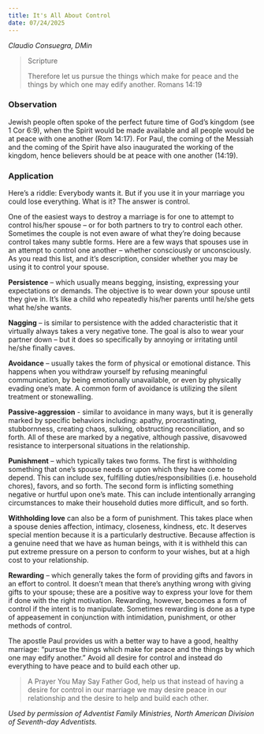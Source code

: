 ```yaml
---
title: It's All About Control
date: 07/24/2025
---
```


_Claudio Consuegra, DMin_

> <p>Scripture</p>
> Therefore let us pursue the things which make for peace and the things by which one may edify another. Romans 14:19

### Observation

Jewish people often spoke of the perfect future time of God’s kingdom (see 1 Cor 6:9), when the Spirit would be made available and all people would be at peace with one another (Rom 14:17). For Paul, the coming of the Messiah and the coming of the Spirit have also inaugurated the working of the kingdom, hence believers should be at peace with one another (14:19).

### Application

Here’s a riddle: Everybody wants it. But if you use it in your marriage you could lose everything. What is it? The answer is control.

One of the easiest ways to destroy a marriage is for one to attempt to control his/her spouse – or for both partners to try to control each other. Sometimes the couple is not even aware of what they’re doing because control takes many subtle forms. Here are a few ways that spouses use in an attempt to control one another – whether consciously or unconsciously. As you read this list, and it’s description, consider whether you may be using it to control your spouse.

**Persistence** – which usually means begging, insisting, expressing your expectations or demands. The objective is to wear down your spouse until they give in. It’s like a child who repeatedly his/her parents until he/she gets what he/she wants.

**Nagging** – is similar to persistence with the added characteristic that it virtually always takes a very negative tone. The goal is also to wear your partner down – but it does so specifically by annoying or irritating until he/she finally caves.

**Avoidance** – usually takes the form of physical or emotional distance. This happens when you withdraw yourself by refusing meaningful communication, by being emotionally unavailable, or even by physically evading one’s mate. A common form of avoidance is utilizing the silent treatment or stonewalling.

**Passive-aggression** - similar to avoidance in many ways, but it is generally marked by specific behaviors including: apathy, procrastinating, stubbornness, creating chaos, sulking, obstructing reconciliation, and so forth. All of these are marked by a negative, although passive, disavowed resistance to interpersonal situations in the relationship.

**Punishment** – which typically takes two forms. The first is withholding something that one’s spouse needs or upon which they have come to depend. This can include sex, fulfilling duties/responsibilities (i.e. household chores), favors, and so forth. The second form is inflicting something negative or hurtful upon one’s mate. This can include intentionally arranging circumstances to make their household duties more difficult, and so forth.

**Withholding love** can also be a form of punishment. This takes place when a spouse denies affection, intimacy, closeness, kindness, etc. It deserves special mention because it is a particularly destructive. Because affection is a genuine need that we have as human beings, with it is withheld this can put extreme pressure on a person to conform to your wishes, but at a high cost to your relationship.

**Rewarding** – which generally takes the form of providing gifts and favors in an effort to control. It doesn’t mean that there’s anything wrong with giving gifts to your spouse; these are a positive way to express your love for them if done with the right motivation. Rewarding, however, becomes a form of control if the intent is to manipulate. Sometimes rewarding is done as a type of appeasement in conjunction with intimidation, punishment, or other methods of control.

The apostle Paul provides us with a better way to have a good, healthy marriage: “pursue the things which make for peace and the things by which one may edify another.” Avoid all desire for control and instead do everything to have peace and to build each other up.

> <callout>A Prayer You May Say</callout>
> Father God, help us that instead of having a desire for control in our marriage we may desire peace in our relationship and the desire to help and build each other.

_Used by permission of Adventist Family Ministries, North American Division of Seventh-day Adventists._